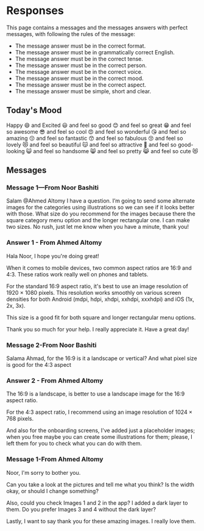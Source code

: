 # Responses

This page contains a messages and the messages answers with perfect messages, with following the rules of the message:

- The message answer must be in the correct format.
- The message answer must be in grammatically correct English.
- The message answer must be in the correct tense.
- The message answer must be in the correct person.
- The message answer must be in the correct voice.
- The message answer must be in the correct mood.
- The message answer must be in the correct aspect.
- The message answer must be simple, short and clear.

## Today's Mood

Happy 😄 
and Excited 😃 
and feel so good 😊 
and feel so great 😁 
and feel so awesome 😎 
and feel so cool 😍 
and feel so wonderful 😘 
and feel so amazing 😗 
and feel so fantastic 😙 
and feel so fabulous 😚 
and feel so lovely 😻 
and feel so beautiful 😽
and feel so attractive 💋
and feel so good-looking 😺
and feel so handsome 😸
and feel so pretty 😹
and feel so cute 😻

## Messages

### Message 1—From Noor Bashiti

Salam @Ahmed Altomy I have a question. I’m going to send some alternate images for the categories using illustrations so we can see if it looks better with those. What size do you recommend for the images because there the square category menu option and the longer rectangular one. I can make two sizes. No rush, just let me know when you have a minute, thank you!

### Answer 1 - From Ahmed Altomy

Hala Noor, I hope you're doing great!

When it comes to mobile devices, two common aspect ratios are 16:9 and 4:3. These ratios work really well on phones and tablets.

For the standard 16:9 aspect ratio, it's best to use an image resolution of 1920 × 1080 pixels. This resolution works smoothly on various screen densities for both Android (mdpi, hdpi, xhdpi, xxhdpi, xxxhdpi) and iOS (1x, 2x, 3x).

This size is a good fit for both square and longer rectangular menu options.

Thank you so much for your help. I really appreciate it. Have a great day!



### Message 2-From Noor Bashiti

Salama Ahmad, for the 16:9 is it a landscape or vertical? And what pixel size is good for the 4:3 aspect

### Answer 2 - From Ahmed Altomy

The 16:9 is a landscape, is better to use a landscape image for the 16:9 aspect ratio.

For the 4:3 aspect ratio, I recommend using an image resolution of 1024 × 768 pixels.


And also for the onboarding screens, 
I've added just a placeholder images; when you free maybe you can create some illustrations for them; please, 
I left them for you to check what you can do with them.



### Message 1-From Ahmed Altomy

Noor, I'm sorry to bother you.

Can you take a look at the pictures and tell me what you think? Is the width okay, or should I change something?

Also, could you check Images 1 and 2 in the app? I added a dark layer to them. Do you prefer Images 3 and 4 without the dark layer?

Lastly, I want to say thank you for these amazing images. I really love them.

